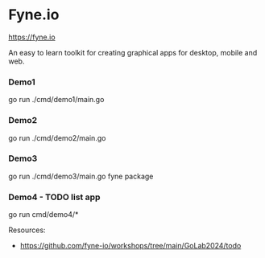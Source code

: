# Fyne.io
https://fyne.io

An easy to learn toolkit for creating graphical apps for desktop, mobile and web.



### Demo1
go run ./cmd/demo1/main.go

### Demo2
go run ./cmd/demo2/main.go

### Demo3
go run ./cmd/demo3/main.go
fyne package

### Demo4 - TODO list app
go run cmd/demo4/*

Resources: 
- https://github.com/fyne-io/workshops/tree/main/GoLab2024/todo
